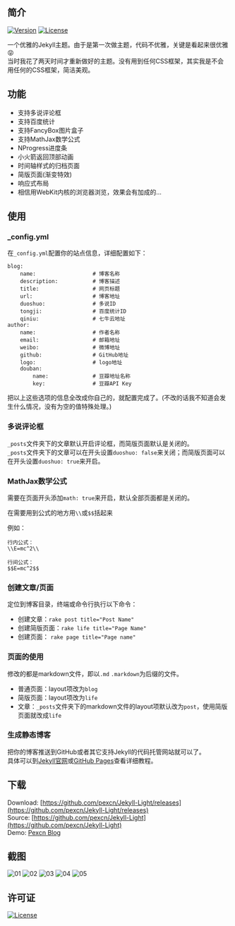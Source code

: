 ## 简介
[![Version][version-image]][version-url]
[![License][license-image]][license-url]

一个优雅的Jekyll主题。由于是第一次做主题，代码不优雅，关键是看起来很优雅:stuck_out_tongue_closed_eyes:  
当时我花了两天时间才重新做好的主题。没有用到任何CSS框架，其实我是不会用任何的CSS框架，简洁美观。  

## 功能
* 支持多说评论框
* 支持百度统计
* 支持FancyBox图片盒子
* 支持MathJax数学公式
* NProgress进度条
* 小火箭返回顶部动画
* 时间轴样式的归档页面
* 简版页面(渐变特效)
* 响应式布局
* 相信用WebKit内核的浏览器浏览，效果会有加成的...


## 使用

### _config.yml
在`_config.yml`配置你的站点信息，详细配置如下：

	blog:
	    name:                  # 博客名称
	    description:           # 博客描述
	    title:                 # 网页标题
	    url:                   # 博客地址
	    duoshuo:               # 多说ID
	    tongji:                # 百度统计ID
	    qiniu:                 # 七牛云地址
	author:
	    name:                  # 作者名称
	    email:                 # 邮箱地址
	    weibo:                 # 微博地址
	    github:                # GitHub地址
	    logo:                  # logo地址
	    douban:
	        name:              # 豆瓣地址名称
	        key:               # 豆瓣API Key

把以上这些选项的信息全改成你自己的，就配置完成了。(不改的话我不知道会发生什么情况，没有为空的值特殊处理。)

### 多说评论框
`_posts`文件夹下的文章默认开启评论框，而简版页面默认是关闭的。  
`_posts`文件夹下的文章可以在开头设置`duoshuo: false`来关闭；而简版页面可以在开头设置`duoshuo: true`来开启。

### MathJax数学公式
需要在页面开头添加`math: true`来开启，默认全部页面都是关闭的。

在需要用到公式的地方用`\\`或`$$`括起来

例如：

	行内公式：
	\\E=mc^2\\

	行间公式：
	$$E=mc^2$$

### 创建文章/页面
定位到博客目录，终端或命令行执行以下命令：

* 创建文章：`rake post title="Post Name"` 
* 创建简版页面：`rake life title="Page Name"`
* 创建页面： `rake page title="Page name"`

### 页面的使用
修改的都是markdown文件，即以`.md` `.markdown`为后缀的文件。

* 普通页面：layout项改为`blog`
* 简版页面：layout项改为`life`
* 文章：`_posts`文件夹下的markdown文件的layout项默认改为`post`，使用简版页面就改成`life`

### 生成静态博客
把你的博客推送到GitHub或者其它支持Jekyll的代码托管网站就可以了。  
具体可以到[Jekyll官网](http://jekyllrb.com/)或[GitHub Pages](https://pages.github.com/)查看详细教程。

## 下载
Download: [https://github.com/pexcn/Jekyll-Light/releases](https://github.com/pexcn/Jekyll-Light/releases)  
Source: [https://github.com/pexcn/Jekyll-Light](https://github.com/pexcn/Jekyll-Light)  
Demo: [Pexcn Blog](http://pexcn.tk)  

## 截图
![01](https://raw.githubusercontent.com/pexcn/Jekyll-Light/master/DEMO/01.jpg)
![02](https://raw.githubusercontent.com/pexcn/Jekyll-Light/master/DEMO/02.jpg)
![03](https://raw.githubusercontent.com/pexcn/Jekyll-Light/master/DEMO/03.jpg)
![04](https://raw.githubusercontent.com/pexcn/Jekyll-Light/master/DEMO/04.jpg)
![05](https://raw.githubusercontent.com/pexcn/Jekyll-Light/master/DEMO/05.jpg)

## 许可证
[![License][license-image]][license-url]

[version-url]: https://github.com/pexcn/Jekyll-Light/releases
[version-image]: https://img.shields.io/badge/version-1.3.3-green.svg?style=flat
[license-url]: http://www.gnu.org/licenses/gpl-3.0.html
[license-image]: https://img.shields.io/badge/License-GPLv3-blue.svg?style=flat
